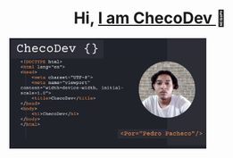 
<div aling="center">
  <h1 align="center">Hi, <a href="#">I am ChecoDev </a>👋</h1>
</div>

<img src="Presentación propuesta técnica desarrollo código programación fondo oscuro.jpg" width="70%"/>


<div style="background_color: orange">
  
</div>
<!--
**Thomcodev/Thomcodev** is a ✨ _special_ ✨ repository because its `README.md` (this file) appears on your GitHub profile.

Here are some ideas to get you started:

- 🔭 I’m currently working on ...
- 🌱 I’m currently learning ...
- 👯 I’m looking to collaborate on ...
- 🤔 I’m looking for help with ...
- 💬 Ask me about ...
- 📫 How to reach me: ...
- 😄 Pronouns: ...
- ⚡ Fun fact: ...
-->
